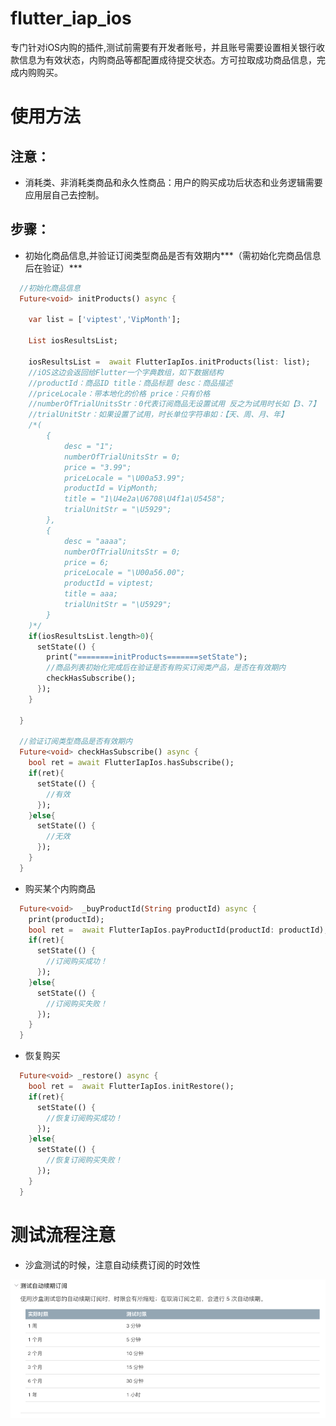 # flutter_iap_ios
专门针对iOS内购的插件,测试前需要有开发者账号，并且账号需要设置相关银行收款信息为有效状态，内购商品等都配置成待提交状态。方可拉取成功商品信息，完成内购购买。



# 使用方法

## 注意：

- 消耗类、非消耗类商品和永久性商品：用户的购买成功后状态和业务逻辑需要应用层自己去控制。



## 步骤：

- 初始化商品信息,并验证订阅类型商品是否有效期内***（需初始化完商品信息后在验证）***

``` dart
  //初始化商品信息
  Future<void> initProducts() async {

    var list = ['viptest','VipMonth'];

    List iosResultsList;

    iosResultsList =  await FlutterIapIos.initProducts(list: list);
    //iOS这边会返回给Flutter一个字典数组，如下数据结构
    //productId：商品ID title：商品标题 desc：商品描述 
    //priceLocale：带本地化的价格 price：只有价格
    //numberOfTrialUnitsStr：0代表订阅商品无设置试用 反之为试用时长如【3、7】
    //trialUnitStr：如果设置了试用，时长单位字符串如：【天、周、月、年】
    /*(
        {
            desc = "1";
            numberOfTrialUnitsStr = 0;
            price = "3.99";
            priceLocale = "\U00a53.99";
            productId = VipMonth;
            title = "1\U4e2a\U6708\U4f1a\U5458";
            trialUnitStr = "\U5929";
        },
        {
            desc = "aaaa";
            numberOfTrialUnitsStr = 0;
            price = 6;
            priceLocale = "\U00a56.00";
            productId = viptest;
            title = aaa;
            trialUnitStr = "\U5929";
        }
    )*/
    if(iosResultsList.length>0){
      setState(() {
        print("========initProducts=======setState");
        //商品列表初始化完成后在验证是否有购买订阅类产品，是否在有效期内
        checkHasSubscribe();
      });
    }

  }
  
  //验证订阅类型商品是否有效期内
  Future<void> checkHasSubscribe() async {
    bool ret = await FlutterIapIos.hasSubscribe();
    if(ret){
      setState(() {
        //有效
      });
    }else{
      setState(() {
        //无效
      });
    }
  }
```

- 购买某个内购商品

``` dart
  Future<void>  _buyProductId(String productId) async {
    print(productId);
    bool ret =  await FlutterIapIos.payProductId(productId: productId);
    if(ret){
      setState(() {
        //订阅购买成功！
      });
    }else{
      setState(() {
        //订阅购买失败！
      });
    }
  }
```

- 恢复购买

``` dart
  Future<void> _restore() async {
    bool ret =  await FlutterIapIos.initRestore();
    if(ret){
      setState(() {
        //恢复订阅购买成功！
      });
    }else{
      setState(() {
        //恢复订阅购买失败！
      });
    }
  }
```



# 测试流程注意
- 沙盒测试的时候，注意自动续费订阅的时效性

<img src="./READMEIMAGE/Pasted Graphic.png" style="zoom:100%;" />
